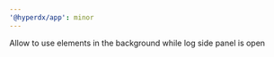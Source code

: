 ```yaml
---
'@hyperdx/app': minor
---
```


Allow to use elements in the background while log side panel is open
